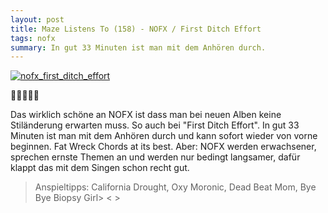 ```yaml
---
layout: post
title: Maze Listens To (158) - NOFX / First Ditch Effort
tags: nofx
summary: In gut 33 Minuten ist man mit dem Anhören durch.
---
```

[![nofx_first_ditch_effort](/uploads/2016/10/NOFX_First_Ditch_Effort-300x300.jpg)](https://itun.es/at/EL0oeb)

🤘🤘🤘🤘🤘

Das wirklich schöne an NOFX ist dass man bei neuen Alben keine Stiländerung erwarten muss. So auch bei "First Ditch Effort". In gut 33 Minuten ist man mit dem Anhören durch und kann sofort wieder von vorne beginnen. Fat Wreck Chords at its best. Aber: NOFX werden erwachsener, sprechen ernste Themen an und werden nur bedingt langsamer, dafür klappt das mit dem Singen schon recht gut.

> Anspieltipps: California Drought, Oxy Moronic, Dead Beat Mom, Bye Bye Biopsy Girl> < >